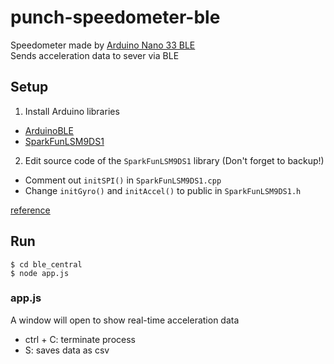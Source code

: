 # punch-speedometer-ble

Speedometer made by [Arduino Nano 33 BLE](https://www.switch-science.com/products/7667)  
Sends acceleration data to sever via BLE

## Setup

1. Install Arduino libraries
- [ArduinoBLE](https://www.arduino.cc/reference/en/libraries/arduinoble/)
- [SparkFunLSM9DS1](https://github.com/sparkfun/SparkFun_LSM9DS1_Arduino_Library)

2. Edit source code of the `SparkFunLSM9DS1` library (Don't forget to backup!)
- Comment out `initSPI()` in `SparkFunLSM9DS1.cpp`
- Change `initGyro()` and `initAccel()` to public in `SparkFunLSM9DS1.h`

[reference](https://github.com/arduino-libraries/Arduino_LSM9DS1/issues/2)

## Run

```
$ cd ble_central
$ node app.js
```

### app.js

A window will open to show real-time acceleration data

- ctrl + C: terminate process
- S:        saves data as csv